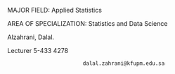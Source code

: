 MAJOR FIELD: Applied Statistics

AREA OF SPECIALIZATION: Statistics and Data Science

Alzahrani, Dalal.
                
Lecturer
 5-433
 4278



                            dalal.zahrani@kfupm.edu.sa

